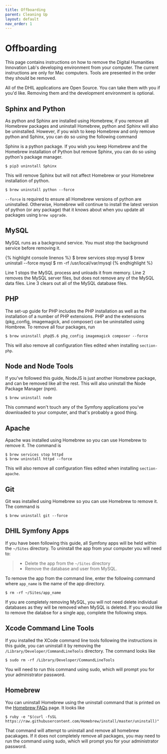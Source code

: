 ```yaml
---
title: Offboarding
parent: Cleaning Up
layout: default
nav_order: 1
---
```


# Offboarding

This page contains instructions on how to remove the Digital Humanities
Innovation Lab's developing environment from your computer. The current
instructions are only for Mac computers. Tools are presented in the
order they should be removed.

All of the DHIL applications are Open Source. You can take them with you
if you'd like. Removing them and the development environment is
optional.

## Sphinx and Python

As python and Sphinx are installed using Homebrew, if you remove all
Homebrew packages and uninstall Homebrew, python and Sphinx will also be
uninstalled. However, if you wish to keep Homebrew and only remove
python and Sphinx, you can do so using the following command

Sphinx is a python package. If you wish you keep Homebrew and the
Homebrew installation of Python but remove Sphinx, you can do so using
python's package manager.

``` console
$ pip3 uninstall Sphinx
```

This will remove Sphinx but will not affect Homebrew or your Homebrew
installation of python.

``` console
$ brew uninstall python --force
```

`--force` is required to ensure all Homebrew versions of python are
uninstalled. Otherwise, Homebrew will continue to install the latest
version of python (or any package) that it knows about when you update
all packages using `brew upgrade`.

## MySQL

MySQL runs as a background service. You must stop the background service
before removing it.

{% highlight console linenos %}
$ brew services stop mysql
$ brew uninstall --force mysql
$ rm -rf /usr/local/var/mysql
{% endhighlight %}

Line 1 stops the MySQL process and unloads it from memory. Line 2
removes the MySQL server files, but does not remove any of the MySQL
data files. Line 3 clears out all of the MySQL database files.

## PHP

The set-up guide for PHP includes the PHP installation as well as the
installation of a number of PHP extensions. PHP and the extensions
(pkg_config, imagemagick, and composer) can be uninstalled using
Hombrew. To remove all four packages, run

``` console
$ brew uninstall php@5.6 pkg_config imagemagick composer --force
```

This will also remove all configuration files edited when installing
`section-php`.

## Node and Node Tools

If you've followed this guide, NodeJS is just another Homebrew package,
and can be removed like all the rest. This will also uninstall the Node
Package Manager (npm).

``` console
$ brew uninstall node
```

This command won't touch any of the Symfony applications you've
downloaded to your computer, and that's probably a good thing.

## Apache

Apache was installed using Homebrew so you can use Homebrew to remove
it. The command is

``` console
$ brew services stop httpd
$ brew uninstall httpd --force
```

This will also remove all configuration files edited when installing
`section-apache`.

## Git

Git was installed using Homebrew so you can use Homebrew to remove it.
The command is

``` console
$ brew uninstall git --force
```

## DHIL Symfony Apps

If you have been following this guide, all Symfony apps will be held
within the `~/Sites` directory. To uninstall the app from your computer
you will need to:

> -   Delete the app from the `~/Sites` directory
> -   Remove the database and user from MySQL.

To remove the app from the command line, enter the following command
where `app_name` is the name of the app directory.

``` console
$ rm -rf ~/Sites/app_name
```

If you are completely removing MySQL, you will not need delete
individual databases as they will be removed when MySQL is deleted. If
you would like to remove the databse for a single app, complete the
following steps.

## Xcode Command Line Tools

If you installed the XCode command line tools following the instructions
in this guide, you can uninstall it by removing the
`/Library/Developer/CommandLineTools` directory. The command looks like

``` console
$ sudo rm -rf /Library/Developer/CommandLineTools
```

You will need to run this command using sudo, which will prompt you for
your administrator password.

## Homebrew

You can uninstall Homebrew using the uninstall command that is printed
on the [Homebrew FAQs](https://docs.brew.sh/FAQ) page. It looks like

``` console
$ ruby -e "$(curl -fsSL https://raw.githubusercontent.com/Homebrew/install/master/uninstall)"
```

That command will attempt to uninstall and remove all homebrew
pacakages. If it does not completely remove all packages, you may need
to run the command using sudo, which will prompt you for your
administrator password.
